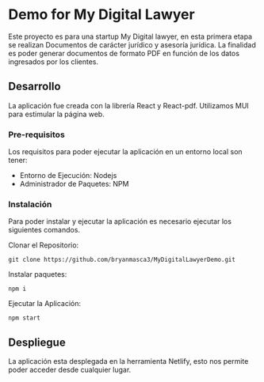 # Demo for My Digital Lawyer
 
Este proyecto es para una startup My Digital lawyer, en esta primera etapa se realizan Documentos de
carácter jurídico y  asesoría jurídica. La finalidad es poder generar documentos de formato PDF en función
de los datos ingresados por los clientes.
 
## Desarrollo
 
La aplicación fue creada con la librería React y React-pdf. Utilizamos MUI para estimular la página web.
### Pre-requisitos
Los requisitos para poder ejecutar la aplicación en un
entorno local son tener:
 
 
* Entorno de Ejecución: Nodejs
* Administrador de Paquetes: NPM
 
 
### Instalación
Para poder instalar y ejecutar la aplicación es necesario ejecutar los siguientes comandos.
 
Clonar el Repositorio:
```
git clone https://github.com/bryanmasca3/MyDigitalLawyerDemo.git
```
Instalar paquetes:
```
npm i
```
Ejecutar la Aplicación:
```
npm start
```
## Despliegue
 
La aplicación esta desplegada en la herramienta Netlify, esto nos permite
poder acceder desde cualquier lugar.
